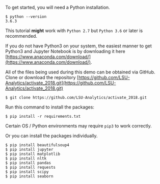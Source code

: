 To get started, you will need a Python installation.
```
$ python --version
3.6.3
```
This tutorial **might** work with ```Python 2.7``` but ```Python 3.6``` or later is recommended.

If you do not have Python3 on your system, the easiest manner to get Python3 and Jupyter Notebook is by downloading it here [https://www.anaconda.com/download/](https://www.anaconda.com/download/).

All of the files being used during this demo can be obtained via GitHub.
Clone or download the repository [https://github.com/LSU-Analytics/activate_2018.git](https://github.com/LSU-Analytics/activate_2018.git)

```
$ git clone https://github.com/LSU-Analytics/activate_2018.git
```
Run this command to install the packages:
```
$ pip install -r requirements.txt
```
Certain OS / Python environments may require ```pip3``` to work correctly.

Or you can install the packages individually.
```
$ pip install beautifulsoup4
$ pip install jupyter
$ pip install matplotlib
$ pip install nltk
$ pip install pandas
$ pip install requests
$ pip install scipy
$ pip install seaborn
```
